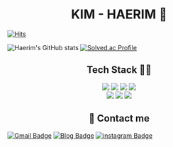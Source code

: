 
<div align=center><h1>KIM - HAERIM 👋</h1></div>

[![Hits](https://hits.seeyoufarm.com/api/count/incr/badge.svg?url=https%3A%2F%2Fgithub.com%2Fkimhaerim&count_bg=%236099E4&title_bg=%23BCBCBC&icon=&icon_color=%23E7E7E7&title=hits&edge_flat=false)](https://hits.seeyoufarm.com)

![Haerim's GitHub stats](https://github-readme-stats.vercel.app/api?username=kimhaerim&show_icons=true&theme=radical)
[![Solved.ac Profile](http://mazassumnida.wtf/api/generate_badge?boj=bestsun34)](https://solved.ac/bestsun34)
  


<div align=center><h2>Tech Stack 👩‍💻</h2></div>
<div align=center>
<img src="https://img.shields.io/badge/C++-E34F26?style=for-the-badge&logo=C++&logoColor=white">
<img src="https://img.shields.io/badge/JAVA-007396?style=for-the-badge&logo=JAVA&logoColor=white">
<img src="https://img.shields.io/badge/python-3776AB?style=for-the-badge&logo=python&logoColor=white">
<img src="https://img.shields.io/badge/Spring-6DB33F?style=for-the-badge&logo=Spring&logoColor=white">
<br>

<img src="https://img.shields.io/badge/aws-232F3E?style=for-the-badge&logo=aws&logoColor=white">
<img src="https://img.shields.io/badge/MYSQL-4479A1?style=for-the-badge&logo=MYSQL&logoColor=white">
<img src="https://img.shields.io/badge/Github-181717?style=for-the-badge&logo=Github&logoColor=white">
<br>
</div>

<div align=center><h2>💬 Contact me</h2></div>

[![Gmail Badge](https://img.shields.io/badge/Gmail-D14836?style=flat&logo=Gmail&logoColor=white)](mailto:34bestsun@gmail.com)
[![Blog Badge](https://img.shields.io/badge/%20Blog-EF2D5E?style=flat&logoColor=white)](https://blog.naver.com/bestsun34)
[![instagram Badge](https://img.shields.io/badge/Instagram%20-9999FF?style=flat&logoColor=white)](https://www.instagram.com/haer2m_e/)

